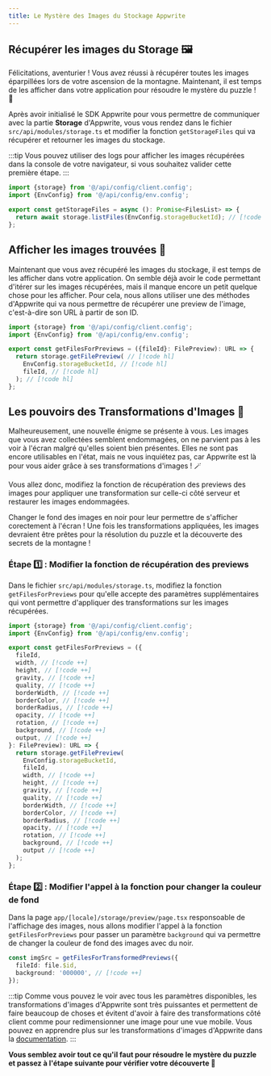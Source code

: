 ```yaml
---
title: Le Mystère des Images du Stockage Appwrite
---
```


<Hero
title="Le Mystère des Images du Stockage 🖼️"
image="/assets/workshop/storage/mountain-top.jpeg"
description="Vous avez trouvé les images éparpillées pendant votre ascension, mais mainenant, il est temps pour vous
d'utiliser le Storage d'Appwrite pour récupérer toutes les images et d'essayer de résoudre le puzzle ! En espérant que
toutes les images soient en bon état..."
/>

## Récupérer les images du Storage 🖼️

Félicitations, aventurier ! Vous avez réussi à récupérer toutes les images éparpillées lors de votre ascension de la
montagne. Maintenant, il est temps de les afficher dans votre application pour résoudre le mystère du puzzle ! 🧩

Après avoir initialisé le SDK Appwrite pour vous permettre de communiquer avec la partie **Storage** d'Appwrite, vous
vous rendez dans le fichier `src/api/modules/storage.ts` et modifier la fonction `getStorageFiles` qui va récupérer
et retourner les images du stockage.

:::tip
Vous pouvez utiliser des logs pour afficher les images récupérées dans la console de votre navigateur, si vous souhaitez
valider cette première étape.
:::

<Solution>

```ts
import {storage} from '@/api/config/client.config';
import {EnvConfig} from '@/api/config/env.config';

export const getStorageFiles = async (): Promise<FilesList> => {
  return await storage.listFiles(EnvConfig.storageBucketId); // [!code hl]
};
```

</Solution>

## Afficher les images trouvées 🧐

Maintenant que vous avez récupéré les images du stockage, il est temps de les afficher dans votre application. On semble
déjà avoir le code permettant d'itérer sur les images récupérées, mais il manque encore un petit quelque chose pour les
afficher. Pour cela, nous allons utiliser une des méthodes d'Appwrite qui va nous permettre de récupérer une preview de
l'image, c'est-à-dire son URL à partir de son ID.

<Solution>

```ts
import {storage} from '@/api/config/client.config';
import {EnvConfig} from '@/api/config/env.config';

export const getFilesForPreviews = ({fileId}: FilePreview): URL => {
  return storage.getFilePreview( // [!code hl]
    EnvConfig.storageBucketId, // [!code hl]
    fileId, // [!code hl]
  ); // [!code hl]
};
```

</Solution>

## Les pouvoirs des Transformations d'Images 🌟

Malheureusement, une nouvelle énigme se présente à vous. Les images que vous avez collectées semblent endommagées, on ne
parvient pas à les voir à l'écran malgré qu'elles soient bien présentes. Elles ne sont pas encore utilisables en l'état,
mais ne vous inquiétez pas, car Appwrite est là pour vous aider grâce à ses transformations d'images ! 🪄

Vous allez donc, modifiez la fonction de récupération des previews des images pour appliquer une transformation sur
celle-ci côté serveur et restaurer les images endommagées.

Changer le fond des images en noir pour leur permettre de s'afficher corectement à l'écran ! Une fois les
transformations appliquées, les images devraient être prêtes pour la résolution du puzzle et la découverte des
secrets de la montagne !

### Étape 1️⃣ : Modifier la fonction de récupération des previews

Dans le fichier `src/api/modules/storage.ts`, modifiez la fonction `getFilesForPreviews` pour qu'elle
accepte des paramètres supplémentaires qui vont permettre d'appliquer des transformations sur les images récupérées.

<Solution>

```ts
import {storage} from '@/api/config/client.config';
import {EnvConfig} from '@/api/config/env.config';

export const getFilesForPreviews = ({
  fileId,
  width, // [!code ++]
  height, // [!code ++]
  gravity, // [!code ++]
  quality, // [!code ++]
  borderWidth, // [!code ++]
  borderColor, // [!code ++]
  borderRadius, // [!code ++]
  opacity, // [!code ++]
  rotation, // [!code ++]
  background, // [!code ++]
  output, // [!code ++]
}: FilePreview): URL => {
  return storage.getFilePreview(
    EnvConfig.storageBucketId,
    fileId,
    width, // [!code ++]
    height, // [!code ++]
    gravity, // [!code ++]
    quality, // [!code ++]
    borderWidth, // [!code ++]
    borderColor, // [!code ++]
    borderRadius, // [!code ++]
    opacity, // [!code ++]
    rotation, // [!code ++]
    background, // [!code ++]
    output // [!code ++]
  );
};
```

</Solution>

### Étape 2️⃣ : Modifier l'appel à la fonction pour changer la couleur de fond

Dans la page `app/[locale]/storage/preview/page.tsx` responsoable de l'affichage des images, nous allons modifier
l'appel à la fonction `getFilesForPreviews` pour passer un paramètre `background` qui va permettre de changer la couleur
de fond des images avec du noir.

<Solution>

```ts
const imgSrc = getFilesForTransformedPreviews({
  fileId: file.$id,
  background: '000000', // [!code ++]
});
```

</Solution>

:::tip
Comme vous pouvez le voir avec tous les paramètres disponibles, les transformations d'images d'Appwrite sont très
puissantes et permettent de faire beaucoup de choses et évitent d'avoir à faire des transformations côté client comme
pour redimensionner une image pour une vue mobile. Vous pouvez en apprendre plus sur les transformations
d'images d'Appwrite dans la [documentation](https://appwrite.io/docs/products/storage/images).
:::

**Vous semblez avoir tout ce qu'il faut pour résoudre le mystère du puzzle et passez à l'étape suivante pour vérifier
votre découverte 🧩**